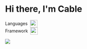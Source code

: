 Hi there, I'm Cable
============================

<div style="display: flex; align-items: center; gap: 8px;">
  <span>Languages</span>
  <img src="https://skillicons.dev/icons?i=cs,dart,js,ts,kotlin" height="24"/>
</div>

<div style="display: flex; align-items: center; gap: 8px;">
  <span>Framework</span>
  <img src="https://skillicons.dev/icons?i=dotnet,flutter,nextjs,android" height="24"/>
</div>

<!--Design
[![My Skills](https://skillicons.dev/icons?i=ps)](https://skillicons.dev)-->
<a href="https://github.com/anuraghazra/github-readme-stats"><img align="center" src="https://github-readme-stats.vercel.app/api/top-langs/?username=CableBK&layout=compact&theme=buefy&hide_border=true&hide=HTML,CMake,C,CSS,Rust,c%2B%2B,php,objective-c,java," /></a>
<!--c%2B%2B-->


